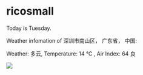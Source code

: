 # ricosmall

Today is Tuesday.

Weather infomation of 深圳市南山区， 广东省， 中国: 

Weather: 多云, Temperature: 14 ℃ , Air Index: 64 良

<img src="https://github-readme-stats.vercel.app/api?username=ricosmall&show_icons=true" />
